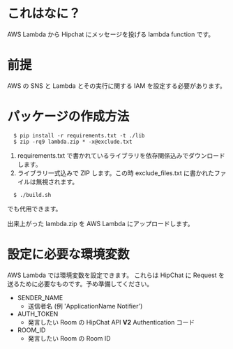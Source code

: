 # これはなに？
AWS Lambda から Hipchat にメッセージを投げる lambda function です。

# 前提
AWS の SNS と Lambda とその実行に関する IAM を設定する必要があります。 

# パッケージの作成方法
``` 
  $ pip install -r requirements.txt -t ./lib
  $ zip -rq9 lambda.zip * -x@exclude.txt
```
1. requirements.txt で書かれているライブラリを依存関係込みでダウンロードします。
2. ライブラリ一式込みで ZIP します。この時 exclude_files.txt に書かれたファイルは無視されます。

```
  $ ./build.sh
```
でも代用できます。

出来上がった lambda.zip を AWS Lambda にアップロードします。
 
# 設定に必要な環境変数
AWS Lambda では環境変数を設定できます。
これらは HipChat に Request を送るために必要なものです。予め準備してください。

* SENDER_NAME
  * 送信者名 (例 'ApplicationName Notifier')
* AUTH_TOKEN
  * 発言したい Room の HipChat API **V2** Authentication コード
* ROOM_ID
  * 発言したい Room の Room ID
